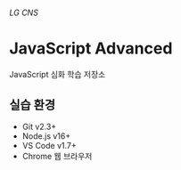###### LG CNS

# JavaScript Advanced

JavaScript 심화 학습 저장소

## 실습 환경

- Git v2.3+
- Node.js v16+
- VS Code v1.7+
- Chrome 웹 브라우저

